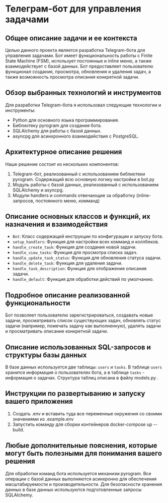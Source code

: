 # Телеграм-бот для управления задачами

## Общее описание задачи и ее контекста

Целью данного проекта является разработка Telegram-бота для управления задачами. Бот имеeт функциональность работы с Finite State Machine (FSM), использует постоянные и inline меню, а также взаимодействует с базой данных. Бот предоставляет пользователю функционал создания, просмотра, обновления и удаления задач, а также возможность просмотра описания конкретной задачи.

## Обзор выбранных технологий и инструментов

Для разработки Telegram-бота я использовал следующие технологии и инструменты:
- Python для основного языка программирования.
- Библиотеку pyrogram для создания бота.
- SQLAlchemy для работы с базой данных.
- asyncpg для асинхронного взаимодействия с PostgreSQL.

## Архитектурное описание решения

Наше решение состоит из нескольких компонентов:
1. Telegram-бот, реализованный с использованием библиотеки pyrogram. Содержащий всю основную логику настройки в bot.py
2. Модуль работы с базой данных, реализованный с использованием SQLAlchemy и asyncpg.
3. Модули handlers и commands отвечающие за обработку (inline-запросов, постоянного меню, комманд)

## Описание основных классов и функций, их назначения и взаимодействия

- `Bot`: Класс содержащий инструкции по конфигурации и запуску бота.
- `setup_handlers`: Функция для настройки всех комманд и коллбеков.
- `handle_create_task`: Функция для создания новой задачи.
- `handle_view_tasks`: Функция для просмотра списка задач.
- `handle_update_task_status`: Функция для обновления статуса задачи.
- `handle_delete_task`: Функция для удаления задачи.
- `handle_task_description`: Функция для отображения описания задачи.
- `handle_default`: Функция для обработки действий по умолчанию.

## Подробное описание реализованной функциональности

Бот позволяет пользователю зарегистрироваться, создавать новые задачи, просматривать список существующих задач, обновлять статус задачи (например, помечать задачу как выполненную), удалять задачи и просматривать описание конкретной задачи.

## Описание использованных SQL-запросов и структуры базы данных

В базе данных используется две таблицы: `users` и `tasks`. В таблице `users` хранится информация о пользователях бота, а в таблице `tasks` - информация о задачах. Структура таблиц описана в файлу models.py .

## Инструкции по развертыванию и запуску вашего приложения

1. Создать .env и вставить туда все переменные окружения со своими значениями из .example.env
2. Запустить команду для сборки контейнеров docker-compose up --build.

## Любые дополнительные пояснения, которые могут быть полезными для понимания вашего решения

Для обработки команд бота используется механизм pyrogram. Все операции с базой данных выполняются асинхронно для обеспечения масштабируемости и производительности. Для безопасности хранения данных в базе данных используются подготовленные запросы SQLAlchemy.